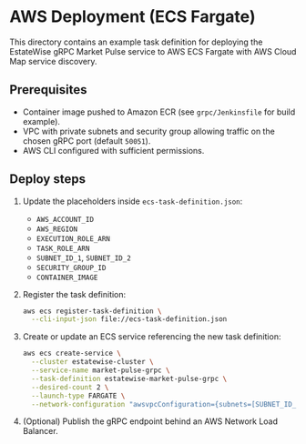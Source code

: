 # AWS Deployment (ECS Fargate)

This directory contains an example task definition for deploying the EstateWise gRPC Market Pulse service to AWS ECS Fargate with AWS Cloud Map service discovery.

## Prerequisites

- Container image pushed to Amazon ECR (see `grpc/Jenkinsfile` for build example).
- VPC with private subnets and security group allowing traffic on the chosen gRPC port (default `50051`).
- AWS CLI configured with sufficient permissions.

## Deploy steps

1. Update the placeholders inside `ecs-task-definition.json`:
   - `AWS_ACCOUNT_ID`
   - `AWS_REGION`
   - `EXECUTION_ROLE_ARN`
   - `TASK_ROLE_ARN`
   - `SUBNET_ID_1`, `SUBNET_ID_2`
   - `SECURITY_GROUP_ID`
   - `CONTAINER_IMAGE`

2. Register the task definition:

   ```bash
   aws ecs register-task-definition \
     --cli-input-json file://ecs-task-definition.json
   ```

3. Create or update an ECS service referencing the new task definition:

   ```bash
   aws ecs create-service \
     --cluster estatewise-cluster \
     --service-name market-pulse-grpc \
     --task-definition estatewise-market-pulse-grpc \
     --desired-count 2 \
     --launch-type FARGATE \
     --network-configuration "awsvpcConfiguration={subnets=[SUBNET_ID_1,SUBNET_ID_2],securityGroups=[SECURITY_GROUP_ID],assignPublicIp=ENABLED}"
   ```

4. (Optional) Publish the gRPC endpoint behind an AWS Network Load Balancer.
